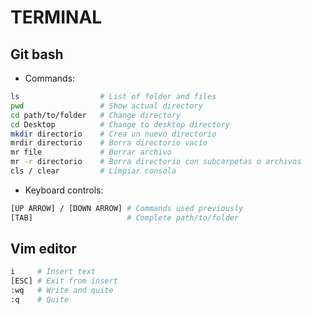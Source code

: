 # TERMINAL

## Git bash

- Commands:

```bash
ls                  # List of folder and files
pwd                 # Show actual directory
cd path/to/folder   # Change directory
cd Desktop          # Change to desktop directory
mkdir directorio    # Crea un nuevo directorio
mrdir directorio    # Borra directorio vacío
mr file             # Borrar archivo
mr -r directorio    # Borra directorio con subcarpetas o archivos
cls / clear         # Limpiar consola
```

- Keyboard controls:

```bash
[UP ARROW] / [DOWN ARROW] # Commands used previously
[TAB]                     # Complete path/to/folder
```

## Vim editor

```bash
i     # Insert text
[ESC] # Exit from insert
:wq   # Write and quite
:q    # Quite
```